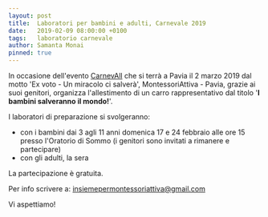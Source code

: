 ```yaml
---
layout: post
title:  Laboratori per bambini e adulti, Carnevale 2019
date:   2019-02-09 08:00:00 +0100
tags:   laboratorio carnevale
author: Samanta Monai
pinned: true
---
```


In occasione dell'evento [CarnevAll](https://www.facebook.com/CarnevAll-1434275636790071/) che si terrà a Pavia il 2 marzo 2019 dal motto 'Ex voto - Un miracolo ci salverà', MontessoriAttiva - Pavia, grazie ai suoi genitori, organizza l'allestimento di un carro rappresentativo dal titolo '**I bambini salveranno il mondo!**'.


I laboratori di preparazione si svolgeranno:
- con i bambini dai 3 agli 11 anni domenica 17 e 24 febbraio alle ore 15 presso l'Oratorio di Sommo (i genitori sono invitati a rimanere e partecipare)
- con gli adulti, la sera

La partecipazione è gratuita.

Per info scrivere a: [insiemepermontessoriattiva@gmail.com](mailto:insiemepermontessoriattiva@gmail.com)

Vi aspettiamo!
